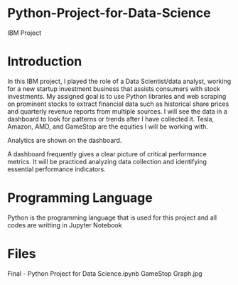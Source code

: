 # Python-Project-for-Data-Science
IBM Project
# Introduction
In this IBM project, I played the role of a Data Scientist/data analyst, working for a new startup investment business that assists consumers with stock investments. My assigned goal is to use Python libraries and web scraping on prominent stocks to extract financial data such as historical share prices and quarterly revenue reports from multiple sources. I will see the data in a dashboard to look for patterns or trends after I have collected it. Tesla, Amazon, AMD, and GameStop are the equities I will be working with.

Analytics are shown on the dashboard.

A dashboard frequently gives a clear picture of critical performance metrics. It will be practiced analyzing data collection and identifying essential performance indicators.
# Programming Language
Python is the programming language that is used for this project and all codes are writting in Jupyter Notebook

# Files
Final - Python Project for Data Science.ipynb
GameStop Graph.jpg
